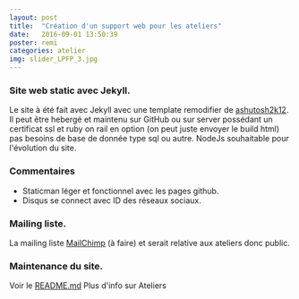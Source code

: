 ```yaml
---
layout: post
title:  "Création d'un support web pour les ateliers"
date:   2016-09-01 13:50:39
poster: remi
categories: atelier
img: slider_LPFP_3.jpg
---
```


### Site web static avec Jekyll.
Le site à été fait avec Jekyll avec une template remodifier de [ashutosh2k12](https://github.com/ashutosh2k12/hcz-jekyll-blog). Il peut être hebergé et maintenu sur GitHub ou sur server possédant un certificat ssl et ruby on rail en option (on peut juste envoyer le build html) pas besoins de base de donnée type sql ou autre. NodeJs souhaitable pour l'évolution du site.

### Commentaires
* Staticman léger et fonctionnel avec les pages github.
* Disqus se connect avec ID des réseaux sociaux.

### Mailing liste.
La mailing liste [MailChimp](http://mailchimp.com/) (à faire) et serait relative aux ateliers donc public.

### Maintenance du site.
Voir le [README.md](https://github.com/LPFP/LPFP.github.io/blob/master/README.md)
Plus d'info sur <i class="fa fa-slack"></i>Ateliers
